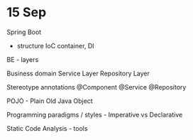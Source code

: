 # 15 Sep

Spring Boot
- structure
IoC container, DI

BE - layers

Business domain
Service Layer
Repository Layer

Stereotype annotations
@Component
@Service
@Repository

POJO - Plain Old Java Object

Programming paradigms / styles - Imperative vs Declarative

Static Code Analysis - tools 